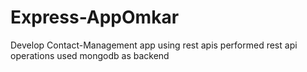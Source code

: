 # Express-AppOmkar


Develop Contact-Management app using rest apis performed rest api operations used mongodb as backend
